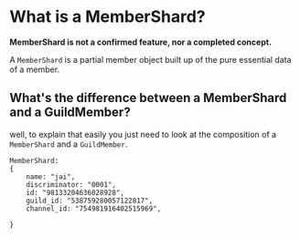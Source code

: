 # What is a MemberShard?
**MemberShard is not a confirmed feature, nor a completed concept.**

A `MemberShard` is a partial member object built up of the pure essential data of a member.

## What's the difference between a MemberShard and a GuildMember?

well, to explain that easily you just need to look at the composition of a `MemberShard` and a `GuildMember`.

```
MemberShard:
{
    name: "jai",
    discriminator: "0001",
    id: "98133204636028928",
    guild_id: "538759280057122817",
    channel_id: "754981916402515969",

}